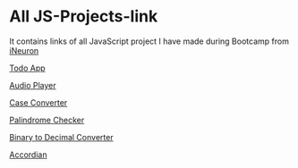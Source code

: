# All JS-Projects-link

It contains links of all JavaScript project I have made during Bootcamp from [iNeuron](https://ineuron.ai)


[Todo App](https://github.com/AmanSingh-me/todo-web-app)
<br>

[Audio Player](https://github.com/AmanSingh-me/audio-player)
<br>

[Case Converter](https://github.com/AmanSingh-me/Case-converter)
<br>

[Palindrome Checker](https://github.com/AmanSingh-me/palindrome-checker)
<br>

[Binary to Decimal Converter](https://github.com/AmanSingh-me/Binary-to-Decimal)
<br>

[Accordian](https://github.com/AmanSingh-me/Accordian)
<br>

